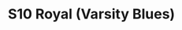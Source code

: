 ---
title: S10 Royal (Varsity Blues)
permalink: "/teams/s10-royal"
teamslug: s10-royal
members:
- Brendan McFarland - Captain
- Matt Pearce - Quarterback
- Mike Almy
- Cody Barry
- Jason Beverley
- Robert Blackwell
- Jason Clevenger
- Clifton Johnson
- Derrick Johnson
- Patrick Menasco
- Linda Pratt
- Peter Sima
- Miles Simpson
teamid: 4439
name: S10 Royal
color: Varsity Blues
division: ''
---